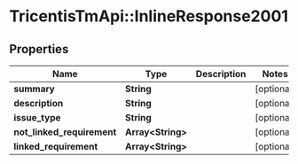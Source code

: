 # TricentisTmApi::InlineResponse2001

## Properties
Name | Type | Description | Notes
------------ | ------------- | ------------- | -------------
**summary** | **String** |  | [optional] 
**description** | **String** |  | [optional] 
**issue_type** | **String** |  | [optional] 
**not_linked_requirement** | **Array&lt;String&gt;** |  | [optional] 
**linked_requirement** | **Array&lt;String&gt;** |  | [optional] 


